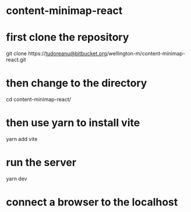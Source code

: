 # content-minimap-react

# first clone the repository
git clone https://tudoreanu@bitbucket.org/wellington-m/content-minimap-react.git

# then change to the directory
cd content-minimap-react/

# then use yarn to install vite
yarn add vite

# run the server
yarn dev

# connect a browser to the localhost

